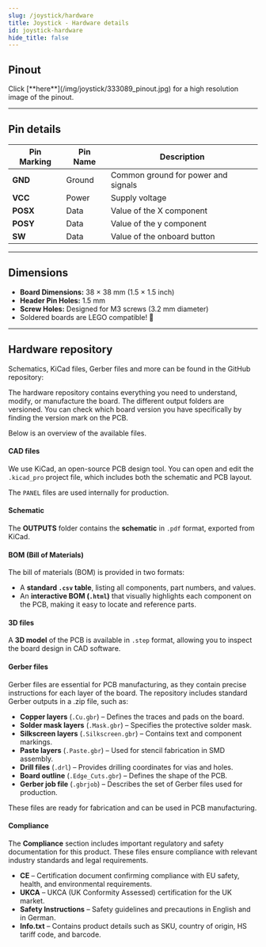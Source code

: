 ```yaml
---
slug: /joystick/hardware
title: Joystick - Hardware details
id: joystick-hardware
hide_title: false
---
```


## Pinout
<CenteredImage src="/img/joystick/333089_pinout.jpg" alt="Pinout" />
Click [**here**](/img/joystick/333089_pinout.jpg) for a high resolution image of the pinout.

---

## Pin details

| Pin Marking 	| Pin Name 	| Description 	|
|---	|---	|---	|
| **GND** 	| Ground 	| Common ground for power and signals 	|
| **VCC** 	| Power 	| Supply voltage 	|
| **POSX** 	| Data 	| Value of the X component 	|
| **POSY** 	| Data 	| Value of the y component 	|
| **SW** 	| Data 	| Value of the onboard button 	|

---

## Dimensions 

- **Board Dimensions:** 38 × 38 mm (1.5 × 1.5 inch)  
- **Header Pin Holes:** 1.5 mm  
- **Screw Holes:** Designed for M3 screws (3.2 mm diameter)  
- Soldered boards are LEGO compatible! 🧱 

---

## Hardware repository

Schematics, KiCad files, Gerber files and more can be found in the GitHub repository:

<QuickLink 
  title="Joystick-2-axis-with-pushbutton-breakout-hardware-design" 
  description="Hardware design, BOM, gerbers and 3D files for Joystick-2-axis-with-pushbutton-breakout designed by Soldered Electronics."
  url="https://github.com/SolderedElectronics/Joystick-2-axis-with-pushbutton-breakout-hardware-design" 
/>  

The hardware repository contains everything you need to understand, modify, or manufacture the board. The different output folders are versioned. You can check which board version you have specifically by finding the version mark on the PCB.

Below is an overview of the available files.  
#### CAD files

We use KiCad, an open-source PCB design tool. You can open and edit the `.kicad_pro` project file, which includes both the schematic and PCB layout.  

The `PANEL` files are used internally for production.  

#### Schematic

The **OUTPUTS** folder contains the **schematic** in `.pdf` format, exported from KiCad.

#### BOM (Bill of Materials)

The bill of materials (BOM) is provided in two formats:  

- A **standard `.csv` table**, listing all components, part numbers, and values.  
- An **interactive BOM (`.html`)** that visually highlights each component on the PCB, making it easy to locate and reference parts.  


#### 3D files

A **3D model** of the PCB is available in `.step` format, allowing you to inspect the board design in CAD software.  

#### Gerber files 

Gerber files are essential for PCB manufacturing, as they contain precise instructions for each layer of the board. The repository includes standard Gerber outputs in a .zip file, such as:  

- **Copper layers** (`.Cu.gbr`) – Defines the traces and pads on the board.  
- **Solder mask layers** (`.Mask.gbr`) – Specifies the protective solder mask.  
- **Silkscreen layers** (`.Silkscreen.gbr`) – Contains text and component markings.  
- **Paste layers** (`.Paste.gbr`) – Used for stencil fabrication in SMD assembly.  
- **Drill files** (`.drl`) – Provides drilling coordinates for vias and holes.  
- **Board outline** (`.Edge_Cuts.gbr`) – Defines the shape of the PCB.  
- **Gerber job file** (`.gbrjob`) – Describes the set of Gerber files used for production.  

These files are ready for fabrication and can be used in PCB manufacturing.

#### Compliance  

The **Compliance** section includes important regulatory and safety documentation for this product. These files ensure compliance with relevant industry standards and legal requirements.  

- **CE** – Certification document confirming compliance with EU safety, health, and environmental requirements.  
- **UKCA** – UKCA (UK Conformity Assessed) certification for the UK market.  
- **Safety Instructions** – Safety guidelines and precautions in English and in German.
- **Info.txt** – Contains product details such as SKU, country of origin, HS tariff code, and barcode.  
